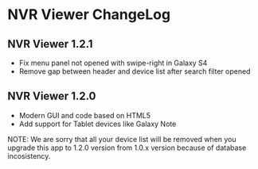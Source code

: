 NVR Viewer ChangeLog
====================

## NVR Viewer 1.2.1 ##

* Fix menu panel not opened with swipe-right in Galaxy S4
* Remove gap between header and device list after search filter opened


## NVR Viewer 1.2.0 ##

* Modern GUI and code based on HTML5
* Add support for Tablet devices like Galaxy Note

NOTE: We are sorry that all your device list will be removed when you upgrade this app to 1.2.0 version from 1.0.x version because of database incosistency.
